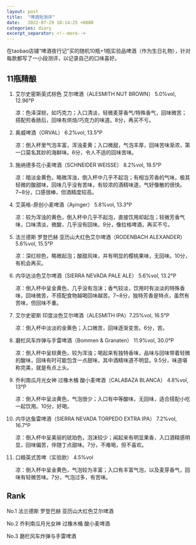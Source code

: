 ```yaml
---
layout: post
title:  "啤酒短测评"
date:   2022-07-29 18:14:25 +0800
categories: diary
excerpt_separator: <!--more-->
---
```


在taobao店铺“啤酒夜行记”买的随机10瓶+1瓶实验品啤酒（作为生日礼物），针对每款都写了一小段测评，以记录自己的口味喜好。
<!--more-->

## 11瓶精酿

1. 艾尔史密斯英式棕色 艾尔啤酒（ALESMITH  NUT BROWN） 5.0%vol, 12.96°P

   凉：色泽深棕，如巧克力；入口清淡，轻微麦芽香气/特殊香气，回味微苦；搭配煎香肠后，回味有烘焙/巧克力的味道。8分，再买不亏。
   
   
   
2. 奥威啤酒（ORVAL） 6.2%vol, 13.5°P

   凉：倒入杯里气泡丰富，浑浊麦黄；入口微甜，气泡丰厚，回味苦味渐浓，第一口莫名其妙的海鲜味。6分，令人不适的回味苦味。
   
   
   
3. 施纳德多花小麦啤酒（SCHNEIDER WEISSE） 8.2%vol, 18.5°P

   凉：暗淡金黄色，略微浑浊，倒入杯中几乎不起泡；有相当芳香的气味，极其轻微的酸甜味，回味几乎没有苦味，有较浓的酒精味道，气好像散的很快。7~8分，口感很棒，但酒精度较高。
   
   
   
4. 艾英格-原创小麦啤酒（Ayinger） 5.8%vol, 13.3°P

   凉：较为浑浊的黄色，倒入杯中几乎不起泡，直接饮用却起泡；轻微芳香气味，口味清淡，微酸，几乎没有回味。9分，像拉格啤酒，再买不亏。
   
   
   
5. 法兰德斯 罗登巴赫 亚历山大红色艾尔啤酒（RODENBACH ALEXANDER） 5.6%vol, 15.5°P

   凉：深红棕色，略微起泡；酸甜风味，并有明显的樱桃果味，无回味。10分，有机会再买。
   
   
   
6. 内华达淡色艾尔啤酒（SIERRA NEVADA PALE ALE） 5.6%vol, 13.2°P

   凉：倒入杯中呈金黄色，几乎没有泡沫；香气较淡，饮用时有淡淡的特殊香味，回味微苦，不搭配食物越喝回味越苦。7~8分，独特芳香是特点，虽然有苦味，但回味不重。
   
   
   
7. 艾尔史密斯 印度淡色艾尔啤酒（ALESMITH IPA）7.25%vol, 16.5°P

   凉：倒入杯中淡淡的金黄色；入口微苦，回味逐渐变苦。6分，苦。
   
   
   
8. 磨栏风车炸弹与手雷啤酒（Bommen & Granaten） 11.9%vol, 30.0°P

   凉：倒入杯中呈棕黄色，较为浑浊；喝起来有独特香味，品味与回味带着轻微的酸味，回味有时可能包含一点甜味，其中酒精味道不明显。9.5分，味道堪称完美，就是有点上头。
   
   
   
9. 乔利南瓜月光女神 过橡木桶 酸小麦啤酒（CALABAZA BLANCA） 4.8%vol, 13°P

   凉：倒入杯中呈淡黄色，气泡很少；入口有中等酸味，无回味，适合搭配小吃一起饮用。10分，好喝。
   
   
   
10. 内华达鱼雷啤酒（SIERRA NEVADA TORPEDO EXTRA IPA） 7.2%vol, 16.7°P

    凉：倒入杯中呈美丽的琥珀色，泡沫较少；闻起来有明显果香，入口酒精感明显，回味偏苦，伴随丁点甜味。7分，不难喝，但不喜欢。

    

11. 口粮英式苦啤（实验款） 4.5%vol

    凉：倒入杯中呈金黄色，气泡较为丰富；入口有丰富气泡，以及麦芽香气，回味有轻微苦味。7分，气泡过多，有苦味。
    
    

## Rank

No.1 法兰德斯 罗登巴赫 亚历山大红色艾尔啤酒

No.2 乔利南瓜月光女神 过橡木桶 酸小麦啤酒

No.3 磨栏风车炸弹与手雷啤酒